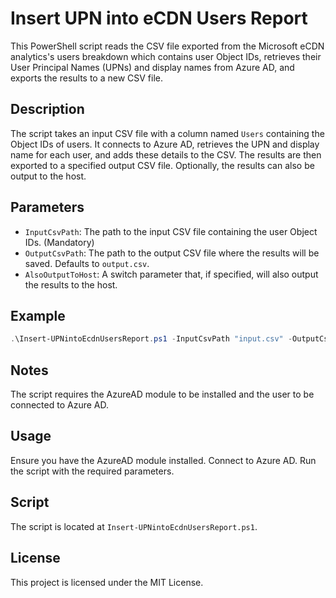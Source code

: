 # Insert UPN into eCDN Users Report

This PowerShell script reads the CSV file exported from the Microsoft eCDN analytics's users breakdown which contains user Object IDs, retrieves their User Principal Names (UPNs) and display names from Azure AD, and exports the results to a new CSV file.

## Description

The script takes an input CSV file with a column named `Users` containing the Object IDs of users. It connects to Azure AD, retrieves the UPN and display name for each user, and adds these details to the CSV. The results are then exported to a specified output CSV file. Optionally, the results can also be output to the host.

## Parameters

- `InputCsvPath`: The path to the input CSV file containing the user Object IDs. (Mandatory)
- `OutputCsvPath`: The path to the output CSV file where the results will be saved. Defaults to `output.csv`.
- `AlsoOutputToHost`: A switch parameter that, if specified, will also output the results to the host.

## Example

```powershell
.\Insert-UPNintoEcdnUsersReport.ps1 -InputCsvPath "input.csv" -OutputCsvPath "output.csv" -AlsoOutputToHost
```

## Notes

The script requires the AzureAD module to be installed and the user to be connected to Azure AD.

## Usage

Ensure you have the AzureAD module installed.
Connect to Azure AD.
Run the script with the required parameters.

## Script

The script is located at `Insert-UPNintoEcdnUsersReport.ps1`.

## License

This project is licensed under the MIT License.
